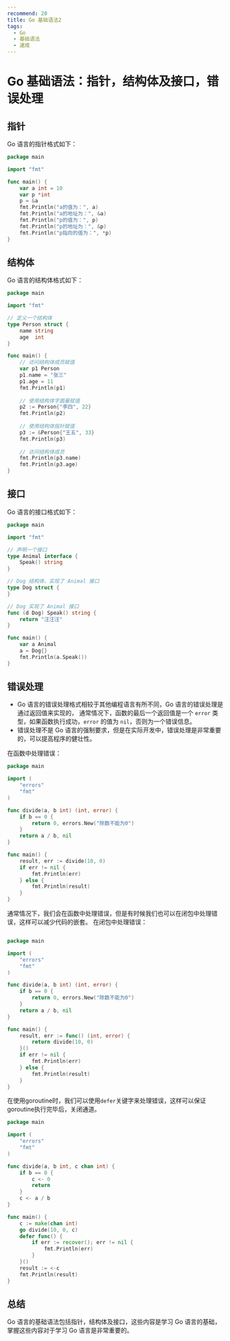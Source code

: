 ```yaml
---
recommend: 20
title: Go 基础语法2
tags:
  - Go
  - 基础语法
  - 速成
---
```


# Go 基础语法：指针，结构体及接口，错误处理

## 指针

Go 语言的指针格式如下：

```go
package main

import "fmt"

func main() {
    var a int = 10
    var p *int
    p = &a
    fmt.Println("a的值为：", a)
    fmt.Println("a的地址为：", &a)
    fmt.Println("p的值为：", p)
    fmt.Println("p的地址为：", &p)
    fmt.Println("p指向的值为：", *p)
}
```

## 结构体

Go 语言的结构体格式如下：

```go
package main

import "fmt"

// 定义一个结构体
type Person struct {
    name string
    age  int
}

func main() {
    // 访问结构体成员赋值
    var p1 Person
    p1.name = "张三"
    p1.age = 11
    fmt.Println(p1)
    
    // 使用结构体字面量赋值
    p2 := Person{"李四", 22}
    fmt.Println(p2)
    
    // 使用结构体指针赋值
    p3 := &Person{"王五", 33}
    fmt.Println(p3)
    
    // 访问结构体成员
    fmt.Println(p3.name)
    fmt.Println(p3.age)
}
```

## 接口

Go 语言的接口格式如下：

```go
package main

import "fmt"

// 声明一个接口
type Animal interface {
    Speak() string
}

// Dog 结构体，实现了 Animal 接口
type Dog struct {
}

// Dog 实现了 Animal 接口
func (d Dog) Speak() string {
    return "汪汪汪"
}

func main() {
    var a Animal
    a = Dog{}
    fmt.Println(a.Speak())
}
```

## 错误处理

- Go 语言的错误处理格式相较于其他编程语言有所不同，Go 语言的错误处理是通过返回值来实现的，
通常情况下，函数的最后一个返回值是一个 `error` 类型，如果函数执行成功，`error` 的值为 `nil`，否则为一个错误信息。
- 错误处理不是 Go 语言的强制要求，但是在实际开发中，错误处理是非常重要的，可以提高程序的健壮性。

在函数中处理错误：
```go
package main

import (
    "errors"
    "fmt"
)

func divide(a, b int) (int, error) {
    if b == 0 {
        return 0, errors.New("除数不能为0")
    }
    return a / b, nil
}

func main() {
    result, err := divide(10, 0)
    if err != nil {
        fmt.Println(err)
    } else {
        fmt.Println(result)
    }
}
```

通常情况下，我们会在函数中处理错误，但是有时候我们也可以在闭包中处理错误，这样可以减少代码的嵌套。
在闭包中处理错误：

```go

package main

import (
    "errors"
    "fmt"
)

func divide(a, b int) (int, error) {
    if b == 0 {
        return 0, errors.New("除数不能为0")
    }
    return a / b, nil
}

func main() {
    result, err := func() (int, error) {
        return divide(10, 0)
    }()
    if err != nil {
        fmt.Println(err)
    } else {
        fmt.Println(result)
    }
}
```

在使用goroutine时，我们可以使用`defer`关键字来处理错误，这样可以保证goroutine执行完毕后，关闭通道。

```go
package main

import (
    "errors"
    "fmt"
)

func divide(a, b int, c chan int) {
    if b == 0 {
        c <- 0
        return
    }
    c <- a / b
}

func main() {
    c := make(chan int)
    go divide(10, 0, c)
    defer func() {
        if err := recover(); err != nil {
            fmt.Println(err)
        }
    }()
    result := <-c
    fmt.Println(result)
}
```

## 总结

Go 语言的基础语法包括指针，结构体及接口，这些内容是学习 Go 语言的基础，掌握这些内容对于学习 Go 语言是非常重要的。